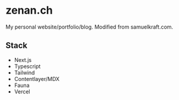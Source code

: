 # zenan.ch

My personal website/portfolio/blog. Modified from samuelkraft.com.

## Stack

- Next.js
- Typescript
- Tailwind
- Contentlayer/MDX
- Fauna
- Vercel
